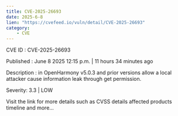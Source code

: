 ```yaml
---
title: CVE-2025-26693
date: 2025-6-8
lien: "https://cvefeed.io/vuln/detail/CVE-2025-26693"
category:
    - CVE
---
```


CVE ID : CVE-2025-26693

Published :  June 8
2025
12:15 p.m. | 11 hours
34 minutes ago

Description : in OpenHarmony v5.0.3 and prior versions allow a local attacker cause information leak through get permission.

Severity: 3.3 | LOW

Visit the link for more details
such as CVSS details
affected products
timeline
and more...
